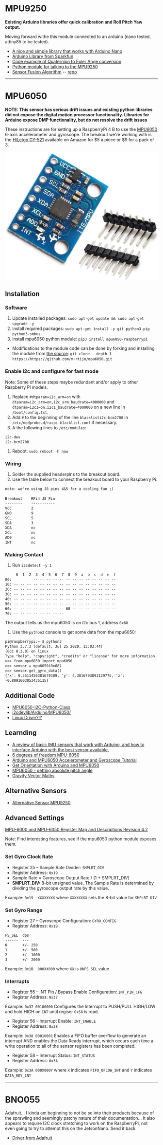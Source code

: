 # MPU9250

**Existing Arduino libraries offer quick calibration and Roll Pitch Yaw output.**

Moving forward withe this module connected to an arduino (nano tested, attiny85 to be tested).

* [A nice and simple library that works with Arduino Nano](https://github.com/hideakitai/MPU9250)
* [Arduino Library from Sparkfun](https://github.com/sparkfun/SparkFun_MPU-9250-DMP_Arduino_Library)
* [Code example of Quaternion to Euler Ange conversion](https://en.wikipedia.org/wiki/Conversion_between_quaternions_and_Euler_angles)
* [Python module for talking to the MPU9250](https://github.com/FaBoPlatform/FaBo9AXIS-MPU9250-Python/)
* [Sensor Fusion Algorithm](https://github.com/adityanarayanan03/MPU9250/blob/master/source_code/sensorFusion.py) -- [repo](https://github.com/adityanarayanan03/MPU9250)

---

# MPU6050

**NOTE: This sensor has serious drift issues and existing python libraries did not expose the digital motion processor functionality. Libraries for Arduino expose DMP functionality, but do not resolve the drift issues**

These instructions are for setting up a RaspberryPi 4 B to use the [MPU6050](documents/MPU-6000-Datasheet1.pdf) 6-axis accelerometer and gyroscope. The breakout we're working with is the [HiLetgo GY-521](https://www.amazon.com/HiLetgo-MPU-6050-Accelerometer-Gyroscope-Converter/dp/B01DK83ZYQ) available on Amazon for \$5 a piece or \$9 for a pack of 3.

![](images/gy-521-mp6050.jpg)

## Installation

### Software

1. Update installed packages: `sudo apt-get update && sudo apt-get upgrade -y`
1. Install required packages: `sudo apt-get install -y git python3-pip python3-smbus`
1. Install mpu6050 python module: `pip3 install mpu6050-raspberrypi`

* Modifications to the module code can be done by forking and installing the module from [the source](https://github.com/m-rtijn/mpu6050): `git clone --depth 1 https://https://github.com/m-rtijn/mpu6050.git`

### Enable i2c and configure for fast mode

Note: Some of these steps maybe redundant and/or apply to other Raspberry Pi models.

1. Replace `#dtparam=i2c_arm=on` with `dtparam=i2c_arm=on,i2c_arm_baudrate=4000000` and `dtparam=i2c1=on,i2c1_baudrate=4000000` on a new line in `/boot/config.txt`.
1. Add `#` to the beginning of the line `blacklisti2c-bcm2708` in `/etc/modprobe.d/raspi-blacklist.conf` if necessary.
1. A the following lines to `/etc/modules`:

```
i2c-dev
i2c-bcm2708
```

1. Reboot: `sudo reboot -h now`

### Wiring

1. Solder the supplied headerpins to the breakout board.
1. Use the table below to connect the breakout board to your Raspberry Pi:

```
note: we're using J8 pins 4&5 for a cooling fan ;)

Breakout	RPi4 J8 Pin
--------	-----------
VCC			2
GND			9
SCL			5
SDA			3
XDA			nc
XCL			nc
AD0			nc
INT			nc
```

### Making Contact

1. Run `i2cdetect -y 1`

```
     0  1  2  3  4  5  6  7  8  9  a  b  c  d  e  f
00:          -- -- -- -- -- -- -- -- -- -- -- -- -- 
10: -- -- -- -- -- -- -- -- -- -- -- -- -- -- -- -- 
20: -- -- -- -- -- -- -- -- -- -- -- -- -- -- -- -- 
30: -- -- -- -- -- -- -- -- -- -- -- -- -- -- -- -- 
40: -- -- -- -- -- -- -- -- -- -- -- -- -- -- -- -- 
50: -- -- -- -- -- -- -- -- -- -- -- -- -- -- -- -- 
60: -- -- -- -- -- -- -- -- 68 -- -- -- -- -- -- -- 
70: -- -- -- -- -- -- -- -- 
```
The output tells us the mpu6050 is on i2c bus 1, address `0x68`

1. Use the `python3` console to get some data from the mpu6050:

```
pi@raspberrypi:~ $ python3
Python 3.7.3 (default, Jul 25 2020, 13:03:44) 
[GCC 8.3.0] on linux
Type "help", "copyright", "credits" or "license" for more information.
>>> from mpu6050 import mpu6050
>>> sensor = mpu6050(0x68)
>>> sensor.get_gyro_data()
{'x': 0.3511450381679389, 'y': 4.3816793893129775, 'z': -0.8091603053435115}
```
## Additional Code

* [MPU6050-I2C-Python-Class](https://github.com/thisisG/MPU6050-I2C-Python-Class)
* [i2cdevlib/Arduino/MPU6050/](https://github.com/jrowberg/i2cdevlib/tree/master/Arduino/MPU6050)
* [Linux Driver?!?](https://elixir.bootlin.com/linux/latest/source/drivers/iio/imu/inv_mpu6050)

## Learnding

* [A review of basic IMU sensors that work with Arduino, and how to interface Arduino with the best sensor available.](https://maker.pro/arduino/tutorial/how-to-interface-arduino-and-the-mpu-6050-sensor)
* [6 degrees of freedom MPU-6050](https://hackaday.io/project/19587-arduino-skillz/log/52443-6-degrees-of-freedom-mpu-6050)
* [Arduino and MPU6050 Accelerometer and Gyroscope Tutorial](https://howtomechatronics.com/tutorials/arduino/arduino-and-mpu6050-accelerometer-and-gyroscope-tutorial/)
* [Get Orientation with Arduino and MPU6050](https://www.teachmemicro.com/orientation-arduino-mpu6050/)
* [MPU6050 - getting absolute pitch angle](https://forum.arduino.cc/index.php?topic=629154.0)
* [Gravity Vector Maths](https://forum.arduino.cc/index.php?topic=447522.0)

## Alternative Sensors

* [Alternative Sensor MPU9250](https://www.netburner.com/learn/interfacing-the-mpu9250-imu-for-absolute-orientation-data/)

## Advanced Settings

[MPU-6000 and MPU-6050
Register Map and Descriptions
Revision 4.2](documents/MPU-6000-Register-Map1.pdf)

Note: Find interesting features, see if the mpu6050 python module exposes them.

### Set Gyro Clock Rate

* Register 25 – Sample Rate Divider: `SMPLRT_DIV`
* Register Address: `0x19`
* Sample Rate = Gyroscope Output Rate / (1 + SMPLRT_DIV)
* **SMPLRT_DIV:** 8-bit unsigned value. The Sample Rate is determined by dividing the
gyroscope output rate by this value.

Example: `0x19	XXXXXXXX` where `XXXXXXXX` sets the 8-bit value for `SMPLRT_DIV`

### Set Gyro Range
* Register 27 – Gyroscope Configuration: `GYRO_CONFIG`
* Register Address: `0x1B`

```
FS_SEL	dps
------	---
0		+/- 250
1		+/- 500
2		+/- 1000
3		+/- 2000
```

Example: `0x1B	000XX000` where `XX` is `0bFS_SEL` value

### Interrupts

* Register 55 – INT Pin / Bypass Enable Configuration: `INT_PIN_CFG`
* Register Address: `0x37`

Example: `0x37 00100000` Configures the Interrupt to PUSH/PULL HIGH/LOW and hold HIGH on `INT` until regiser `0x58` is read.

* Register 56 – Interrupt Enable: `INT_ENABLE`
* Register Address: `0x38`

Example: `0x38 00010001` Enables a FIFO buffer overflow to generate an interrupt AND enables the Data Ready interrupt, which occurs each time a write operation to all of the sensor registers has been completed.

* Register 58 – Interrupt Status: `INT_STATUS`
* Register Address: `0x3A`

Example: `0x3A 000X000Y` where `X` indicates `FIFO_OFLOW_INT` and `Y` indicates `DATA_RDY_INT`

---

# BNO055

Adafruit... I kinda am beginning to not be so into their products because of the sprawling and seemingly patchy nature of their documentation... It also appears to require I2C clock stretching to work on the RaspberryPi, not even going to try to attempt this on the JetsonNano. Send it back

* [Driver from Adafruit](https://github.com/adafruit/Adafruit_CircuitPython_BNO055/tree/a716040e9ffb08504502b5425d2692c990cef906)
